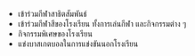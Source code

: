 - เข้าร่วมกีฬาสาธิตสัมพันธ์
- เข้าร่วมกีฬาสีของโรงเรียน ทั้งการเล่นกีฬา และกิจกรรมต่าง ๆ
- กิจกรรมพิเศษของโรงเรียน
- แข่งบาสเกตบอลในการแข่งขันนอกโรงเรียน

